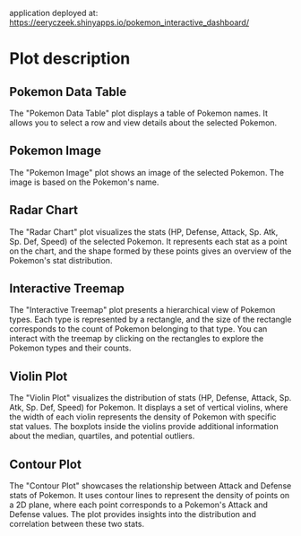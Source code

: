 application deployed at: https://eeryczeek.shinyapps.io/pokemon_interactive_dashboard/

# Plot description
## Pokemon Data Table
The "Pokemon Data Table" plot displays a table of Pokemon names. It allows you to select a row and view details about the selected Pokemon.

## Pokemon Image
The "Pokemon Image" plot shows an image of the selected Pokemon. The image is based on the Pokemon's name.

## Radar Chart
The "Radar Chart" plot visualizes the stats (HP, Defense, Attack, Sp. Atk, Sp. Def, Speed) of the selected Pokemon. It represents each stat as a point on the chart, and the shape formed by these points gives an overview of the Pokemon's stat distribution.

## Interactive Treemap
The "Interactive Treemap" plot presents a hierarchical view of Pokemon types. Each type is represented by a rectangle, and the size of the rectangle corresponds to the count of Pokemon belonging to that type. You can interact with the treemap by clicking on the rectangles to explore the Pokemon types and their counts.

## Violin Plot
The "Violin Plot" visualizes the distribution of stats (HP, Defense, Attack, Sp. Atk, Sp. Def, Speed) for Pokemon. It displays a set of vertical violins, where the width of each violin represents the density of Pokemon with specific stat values. The boxplots inside the violins provide additional information about the median, quartiles, and potential outliers.

## Contour Plot
The "Contour Plot" showcases the relationship between Attack and Defense stats of Pokemon. It uses contour lines to represent the density of points on a 2D plane, where each point corresponds to a Pokemon's Attack and Defense values. The plot provides insights into the distribution and correlation between these two stats.